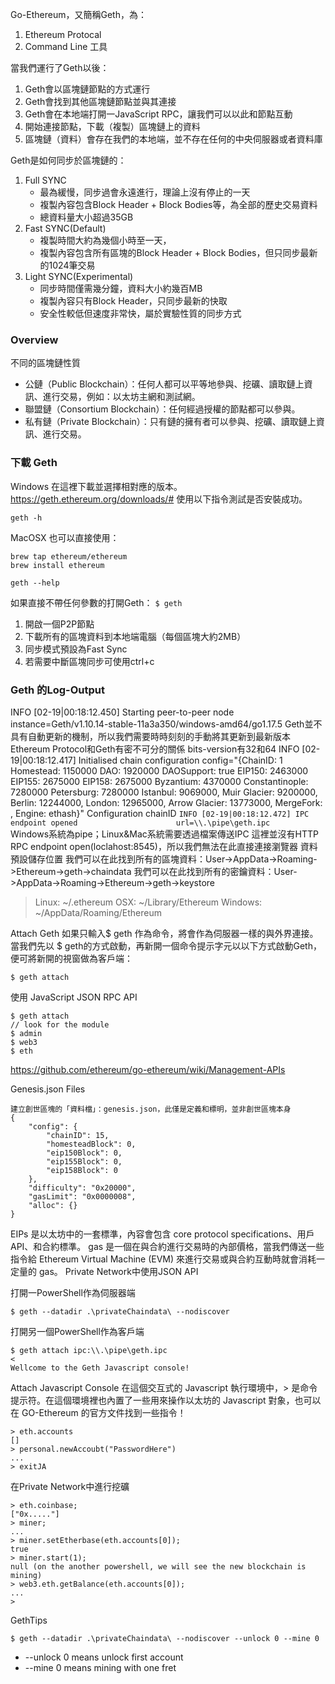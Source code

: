 Go-Ethereum，又簡稱Geth，為：
1. Ethereum Protocal
2. Command Line 工具

當我們運行了Geth以後：
1. Geth會以區塊鏈節點的方式運行
2. Geth會找到其他區塊鏈節點並與其連接
3. Geth會在本地端打開一JavaScript RPC，讓我們可以以此和節點互動
4. 開始連接節點，下載（複製）區塊鏈上的資料
5. 區塊鏈（資料）會存在我們的本地端，並不存在任何的中央伺服器或者資料庫

Geth是如何同步於區塊鏈的：
1. Full SYNC
    * 最為緩慢，同步過會永遠進行，理論上沒有停止的一天
    * 複製內容包含Block Header + Block Bodies等，為全部的歷史交易資料
    * 總資料量大小超過35GB
2. Fast SYNC(Default)
    * 複製時間大約為幾個小時至一天，
    * 複製內容包含所有區塊的Block Header + Block Bodies，但只同步最新的1024筆交易
3. Light SYNC(Experimental)
    * 同步時間僅需幾分鐘，資料大小約幾百MB
    * 複製內容只有Block Header，只同步最新的快取
    * 安全性較低但速度非常快，屬於實驗性質的同步方式


### Overview

不同的區塊鏈性質
* 公鏈（Public Blockchain）：任何人都可以平等地參與、挖礦、讀取鏈上資訊、進行交易，例如：以太坊主網和測試網。
* 聯盟鏈（Consortium Blockchain）：任何經過授權的節點都可以參與。
* 私有鏈（Private Blockchain）：只有鏈的擁有者可以參與、挖礦、讀取鏈上資訊、進行交易。

### 下載 Geth
Windows 在這裡下載並選擇相對應的版本。 https://geth.ethereum.org/downloads/#
使用以下指令測試是否安裝成功。
```
geth -h
```
MacOSX 也可以直接使用：
```
brew tap ethereum/ethereum
brew install ethereum

geth --help
```

如果直接不帶任何參數的打開Geth：
`$ geth`
1. 開啟一個P2P節點
2. 下載所有的區塊資料到本地端電腦（每個區塊大約2MB）
3. 同步模式預設為Fast Sync
4. 若需要中斷區塊同步可使用ctrl+c

### Geth 的Log-Output
INFO [02-19|00:18:12.450] Starting peer-to-peer node               instance=Geth/v1.10.14-stable-11a3a350/windows-amd64/go1.17.5
Geth並不具有自動更新的機制，所以我們需要時時刻刻的手動將其更新到最新版本
Ethereum Protocol和Geth有密不可分的關係
bits-version有32和64
INFO [02-19|00:18:12.417] Initialised chain configuration          config="{ChainID: 1 Homestead: 1150000 DAO: 1920000 DAOSupport: true EIP150: 2463000 EIP155: 2675000 EIP158: 2675000 Byzantium: 4370000 Constantinople: 7280000 Petersburg: 7280000 Istanbul: 9069000, Muir Glacier: 9200000, Berlin: 12244000, London: 12965000, Arrow Glacier: 13773000, MergeFork: <nil>, Engine: ethash}"
Configuration
chainID
`INFO [02-19|00:18:12.472] IPC endpoint opened                      url=\\.\pipe\geth.ipc`<br>
Windows系統為pipe；Linux&Mac系統需要透過檔案傳送IPC
這裡並沒有HTTP RPC endpoint open(loclahost:8545)，所以我們無法在此直接連接瀏覽器
資料預設儲存位置
我們可以在此找到所有的區塊資料：User->AppData->Roaming->Ethereum->geth->chaindata
我們可以在此找到所有的密鑰資料：User->AppData->Roaming->Ethereum->geth->keystore

> Linux: ~/.ethereum 
> OSX: ~/Library/Ethereum 
> Windows: ~/AppData/Roaming/Ethereum

Attach Geth
如果只輸入$ geth 作為命令，將會作為伺服器一樣的與外界連接。當我們先以 $ geth的方式啟動，再新開一個命令提示字元以以下方式啟動Geth，便可將新開的視窗做為客戶端：
```
$ geth attach
```
    
使用 JavaScript JSON RPC API
```
$ geth attach
// look for the module
$ admin
$ web3
$ eth
```
https://github.com/ethereum/go-ethereum/wiki/Management-APIs

Genesis.json Files
```
建立創世區塊的「資料檔」：genesis.json，此僅是定義和標明，並非創世區塊本身
{
    "config": {
        "chainID": 15,
        "homesteadBlock": 0,
        "eip150Block": 0,
        "eip155Block": 0,
        "eip158Block": 0
    },
    "difficulty": "0x20000",
    "gasLimit": "0x0000008",
    "alloc": {}
}
```

EIPs 是以太坊中的一套標準，內容會包含 core protocol specifications、用戶 API、和合約標準。
gas 是一個在與合約進行交易時的內部價格，當我們傳送一些指令給 Ethereum Virtual Machine (EVM) 來進行交易或與合約互動時就會消耗一定量的 gas。
Private Network中使用JSON API
    
打開一PowerShell作為伺服器端
```
$ geth --datadir .\privateChaindata\ --nodiscover
```
    
打開另一個PowerShell作為客戶端
```
$ geth attach ipc:\\.\pipe\geth.ipc
< 
Wellcome to the Geth Javascript console!
```
          
Attach Javascript Console
在這個交互式的 Javascript 執行環境中，> 是命令提示符。在這個環境裡也內置了一些用來操作以太坊的 Javascript 對象，也可以在 GO-Ethereum 的官方文件找到一些指令！
```
> eth.accounts
[]
> personal.newAccoubt("PasswordHere")
...
> exitJA
```

在Private Network中進行挖礦
```
> eth.coinbase;
["0x....."]
> miner;
...
> miner.setEtherbase(eth.accounts[0]);
true
> miner.start(1);
null (on the another powershell, we will see the new blockchain is mining)
> web3.eth.getBalance(eth.accounts[0]);
...
>
```
    
GethTips
```
$ geth --datadir .\privateChaindata\ --nodiscover --unlock 0 --mine 0
```
* --unlock 0 means unlock first account
* --mine 0 means mining with one fret
